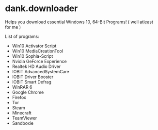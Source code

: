 # dank.downloader
Helps you download essential Windows 10, 64-Bit Programs! ( well atleast for me )

List of programs:
- Win10 Activator Script
- Win10 MediaCreationTool
- Win10 Sophia-Script
- Nvidia GeForce Experience
- Realtek HD Audio Driver
- IOBIT AdvancedSystemCare
- IOBIT Driver Booster
- IOBIT Smart Defrag
- WinRAR 6
- Google Chrome
- Firefox
- Tor
- Steam
- Minecraft
- TeamViewer
- Sandboxie
